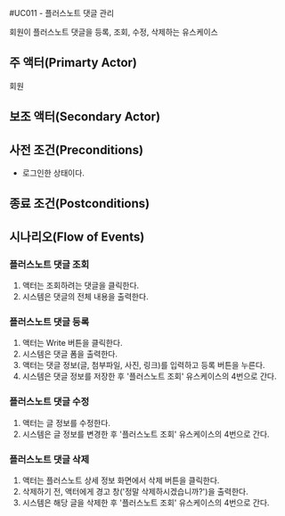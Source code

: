 #UC011 - 플러스노트 댓글 관리

회원이 플러스노트 댓글을 등록, 조회, 수정, 삭제하는 유스케이스

## 주 액터(Primarty Actor)
회원

## 보조 액터(Secondary Actor)

## 사전 조건(Preconditions)
- 로그인한 상태이다.

## 종료 조건(Postconditions)



## 시나리오(Flow of Events)

### 플러스노트 댓글 조회
1. 액터는 조회하려는 댓글을 클릭한다.
2. 시스템은 댓글의 전체 내용을 출력한다.

### 플러스노트 댓글 등록
1. 액터는 Write 버튼을 클릭한다. 
2. 시스템은 댓글 폼을 출력한다.
3. 액터는 댓글 정보(글, 첨부파일, 사진, 링크)를 입력하고 등록 버튼을 누른다.
4. 시스템은 댓글 정보를 저장한 후 '플러스노트 조회' 유스케이스의 4번으로 간다.


### 플러스노트 댓글 수정
1. 액터는 글 정보를 수정한다.
2. 시스템은 글 정보를 변경한 후 '플러스노트 조회' 유스케이스의 4번으로 간다. 


### 플러스노트 댓글 삭제
1. 액터는 플러스노트 상세 정보 화면에서 삭제 버튼을 클릭한다. 
2. 삭제하기 전, 액터에게 경고 창('정말 삭제하시겠습니까?')을 출력한다.
3. 시스템은 해당 글을 삭제한 후 '플러스노트 조회' 유스케이스의 4번으로 간다.





